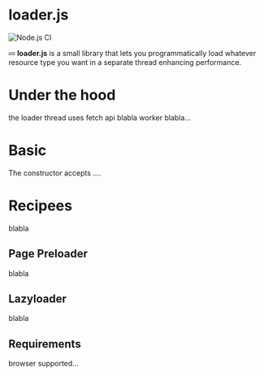 # loader.js
![Node.js CI](https://github.com/memob0x/loader/workflows/Node.js%20CI/badge.svg?branch=new-aim)

💤 **loader.js** is a small library that lets you programmatically load whatever resource type you want in a separate thread enhancing performance.

# Under the hood
the loader thread uses fetch api blabla worker blabla...

# Basic
The constructor accepts ....

# Recipees
blabla

## Page Preloader
blabla

## Lazyloader
blabla

## Requirements
browser supported...